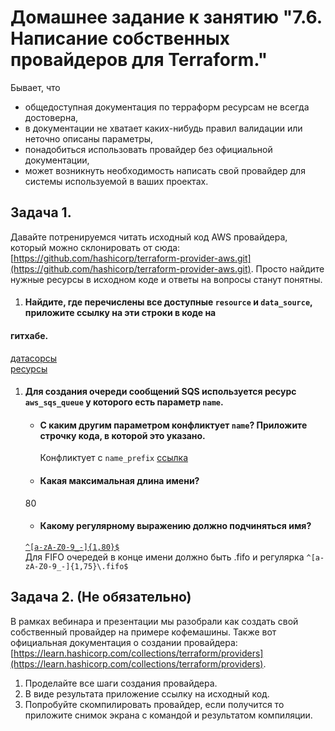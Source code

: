 # Домашнее задание к занятию "7.6. Написание собственных провайдеров для Terraform."

Бывает, что 
* общедоступная документация по терраформ ресурсам не всегда достоверна,
* в документации не хватает каких-нибудь правил валидации или неточно описаны параметры,
* понадобиться использовать провайдер без официальной документации,
* может возникнуть необходимость написать свой провайдер для системы используемой в ваших проектах.   

## Задача 1. 
Давайте потренируемся читать исходный код AWS провайдера, который можно склонировать от сюда: 
[https://github.com/hashicorp/terraform-provider-aws.git](https://github.com/hashicorp/terraform-provider-aws.git).
Просто найдите нужные ресурсы в исходном коде и ответы на вопросы станут понятны.  


1. #### Найдите, где перечислены все доступные `resource` и `data_source`, приложите ссылку на эти строки в коде на 
#### гитхабе.
[датасорсы](https://github.com/hashicorp/terraform-provider-aws/blob/ea7095e0784611cfecf1d5b9b08282a9f6e34899/internal/provider/provider.go#L339)  
[ресурсы](https://github.com/hashicorp/terraform-provider-aws/blob/ea7095e0784611cfecf1d5b9b08282a9f6e34899/internal/provider/provider.go#L714)  
1. #### Для создания очереди сообщений SQS используется ресурс `aws_sqs_queue` у которого есть параметр `name`. 
    * #### С каким другим параметром конфликтует `name`? Приложите строчку кода, в которой это указано.
      Конфликтует с ```name_prefix``` [ссылка](https://github.com/hashicorp/terraform-provider-aws/blob/ea7095e0784611cfecf1d5b9b08282a9f6e34899/internal/service/sqs/queue.go#L92)
    * #### Какая максимальная длина имени? 
     80
    * #### Какому регулярному выражению должно подчиняться имя? 
    [`^[a-zA-Z0-9_-]{1,80}$`](https://github.com/hashicorp/terraform-provider-aws/blob/ea7095e0784611cfecf1d5b9b08282a9f6e34899/internal/service/sqs/queue.go#L413)  
    Для FIFO очередей в конце имени должно быть .fifo и регулярка `^[a-zA-Z0-9_-]{1,75}\.fifo$`  
## Задача 2. (Не обязательно) 
В рамках вебинара и презентации мы разобрали как создать свой собственный провайдер на примере кофемашины. 
Также вот официальная документация о создании провайдера: 
[https://learn.hashicorp.com/collections/terraform/providers](https://learn.hashicorp.com/collections/terraform/providers).

1. Проделайте все шаги создания провайдера.
2. В виде результата приложение ссылку на исходный код.
3. Попробуйте скомпилировать провайдер, если получится то приложите снимок экрана с командой и результатом компиляции.   